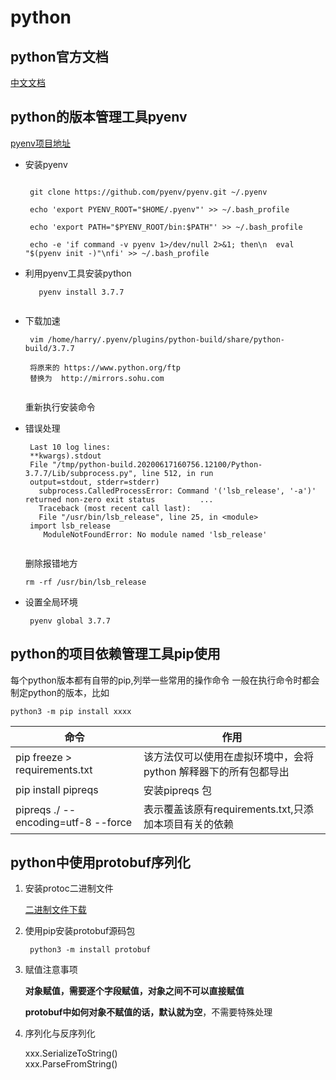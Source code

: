 # python


## python官方文档

   [中文文档](https://docs.python.org/zh-cn/3.7/using/index.html)

## python的版本管理工具pyenv

   [pyenv项目地址](https://github.com/pyenv/pyenv)
   
   * 安装pyenv
   
      ```
      
       git clone https://github.com/pyenv/pyenv.git ~/.pyenv
       
       echo 'export PYENV_ROOT="$HOME/.pyenv"' >> ~/.bash_profile
       
       echo 'export PATH="$PYENV_ROOT/bin:$PATH"' >> ~/.bash_profile
       
       echo -e 'if command -v pyenv 1>/dev/null 2>&1; then\n  eval "$(pyenv init -)"\nfi' >> ~/.bash_profile
      
      ```
   
   
   * 利用pyenv工具安装python
   
       ```
          pyenv install 3.7.7
    
       ```
    
   * 下载加速
    
      ```
       vim /home/harry/.pyenv/plugins/python-build/share/python-build/3.7.7
       
       将原来的 https://www.python.org/ftp
       替换为  http://mirrors.sohu.com
       
      ```
      
      重新执行安装命令
      
      
   * 错误处理
    
      ```
       Last 10 log lines:
       **kwargs).stdout
       File "/tmp/python-build.20200617160756.12100/Python-3.7.7/Lib/subprocess.py", line 512, in run
       output=stdout, stderr=stderr)
         subprocess.CalledProcessError: Command '('lsb_release', '-a')' returned non-zero exit status          ...                                                                                            
         Traceback (most recent call last):
         File "/usr/bin/lsb_release", line 25, in <module>
       import lsb_release
          ModuleNotFoundError: No module named 'lsb_release'
   
      ```
   
     删除报错地方
     
     ```
     rm -rf /usr/bin/lsb_release
     ```
   
   * 设置全局环境
    
     ```
      pyenv global 3.7.7
     ```
   

## python的项目依赖管理工具pip使用

 每个python版本都有自带的pip,列举一些常用的操作命令
 一般在执行命令时都会制定python的版本，比如
 ```
 python3 -m pip install xxxx
 
 ```
 
 命令|作用
 ----|---
pip freeze > requirements.txt| 该方法仅可以使用在虚拟环境中，会将python 解释器下的所有包都导出
pip install pipreqs|安装pipreqs 包
pipreqs ./ --encoding=utf-8 --force | 表示覆盖该原有requirements.txt,只添加本项目有关的依赖

## python中使用protobuf序列化

 1. 安装protoc二进制文件 
 
    [ 二进制文件下载](https://github.com/protocolbuffers/protobuf/releases)
 
 2. 使用pip安装protobuf源码包
 
    ```
     python3 -m install protobuf
    ```
    
 3. 赋值注意事项
 
    **对象赋值，需要逐个字段赋值，对象之间不可以直接赋值**
 
    **protobuf中如何对象不赋值的话，默认就为空**，不需要特殊处理
    
    
 4. 序列化与反序列化  
 
    xxx.SerializeToString()   
    xxx.ParseFromString()

